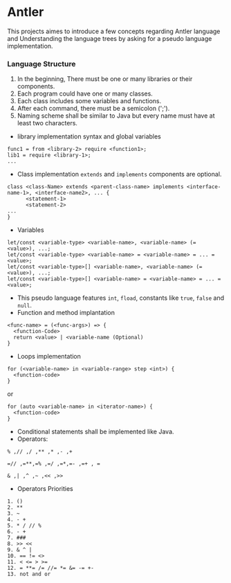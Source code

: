 # Antler

This projects aimes to introduce a few concepts regarding Antler language and Understanding the language trees by asking for a pseudo language implementation. 



### Language Structure
1. In the beginning, There must be one or many libraries or their components.
2. Each program could have one or many classes.
3. Each class includes some variables and functions.
4. After each command, there must be a semicolon (';').
5. Naming scheme shall be similar to Java but every name must have at least two characters.

* library implementation syntax and global variables
```
func1 = from <library-2> require <function1>;
lib1 = require <library-1>; 
...
```

* Class implementation
`extends` and `implements` components are optional.
```
class <class-Name> extends <parent-class-name> implements <interface-name-1>, <interface-name2>, ... {
      <statement-1>
      <statement-2>
...      
}
```

* Variables
```
let/const <variable-type> <variable-name>, <variable-name> (= <value>), ...;
let/const <variable-type> <variable-name> = <variable-name> = ... = <value>;
let/const <variable-type>[] <variable-name>, <variable-name> (= <value>), ...;
let/const <variable-type>[] <variable-name> = <variable-name> = ... = <value>;
```

* This pseudo language features `int`, `fload`, constants like `true`, `false` and `null`.
* Function and method implantation 
```
<func-name> = (<func-args>) => { 
  <function-Code>
  return <value> | <variable-name (Optional)
}
```

* Loops implementation 
```
for (<variable-name> in <variable-range> step <int>) { 
  <function-code>
}
```
or
```
for (auto <variable-name> in <iterator-name>) { 
  <function-code>
}
```

* Conditional statements shall be implemented like Java.
* Operators:
```
% ,// ,/ ,** ,* ,- ,+

=// ,=**,=% ,=/ ,=*,=- ,=+ , =

& ,| ,^ ,~ ,<< ,>>
```
* Operators Priorities
```
1. ()
2. **
3. ~
4. - +
5. * / // %
6. - +
7. ###
8. >> <<
9. & ^ |
10. == != <>
11. < <= > >=
12. = **= /= //= *= &= -= +-
13. not and or
```
